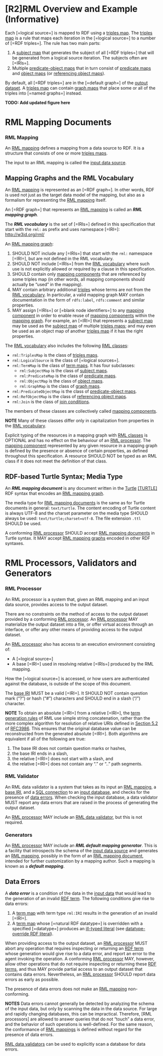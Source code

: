 # [R2]RML Overview and Example (Informative)


Each [=logical source=] is mapped to RDF using a [triples map]().
The [triples map]() is a rule that maps each iteration in the [=logical source=]
to a number of [=RDF triples=].
The rule has two main parts:


 1. A [subject map]() that generates the subject of all [=RDF triples=]
 that will be generated from a logical source iteration.
 The subjects often are [=IRIs=].
 2. Multiple [predicate-object maps]() that
 in turn consist of [predicate maps]() and [object maps]()
 (or [referencing object maps]()).
 
By default, all [=RDF triples=] are in the [=default graph=] of the [output dataset]().
A [triples map]() can contain [graph maps]() that
place some or all of the triples into [=named graphs=] instead. 

**TODO: Add updated figure here**

# RML Mapping Documents

### RML Mapping

An [RML mapping]() defines a mapping from a data source to RDF.
It is a structure that consists of one or more [triples maps]().

The input to an RML mapping is called the [input data source]().

## Mapping Graphs and the RML Vocabulary

An [RML mapping]() is represented as an [=RDF graph=].
In other words, RDF is used not just as the target data model of the mapping,
but also as a formalism for representing the [RML mapping]() itself.

An [=RDF graph=] that represents an [RML mapping]() is called an **_RML mapping graph_**.

The **_RML vocabulary_** is the set of [=IRIs=] defined in this specification
that start with the `rml:` as prefix and uses namespace [=IRI=]: <http://w3id.org/rml/>

An [RML mapping graph]():

1. SHOULD NOT include any [=IRIs=] that start with the `rml:` namespace [=IRI=],
but are not defined in the RML vocabulary.
2. SHOULD NOT include [=IRIs=] from the [RML vocabulary]()
where such use is not explicitly allowed or required by a clause in this specification.
3. SHOULD contain only [mapping components]()
that are referenced by some triples map
(in other words, all mapping components should actually be “used” in the mapping).
4. MAY contain arbitrary additional [triples]() whose terms are not from the [RML vocabulary]().
In particular, a valid mapping graph MAY contain documentation
in the form of `rdfs:label`, `rdfs:comment` and similar properties.
5. MAY assign [=IRIs=] or [=blank node identifiers=] to any [mapping component]()
in order to enable reuse of [mapping components]() within the [mapping graph]().
For example, an [=IRI=] that represents a [subject map]()
may be used as the [subject map]() of multiple [triples maps]();
and may even be used as an object map of another [triples map]()
if it has the right properties.

The [RML vocabulary]() also includes the following [RML classes]():

* `rml:TriplesMap` is the class of [triples maps]().
* `rml:LogicalSource` is the class of [=logical sources=]. 
* `rml:TermMap` is the class of [term maps](). It has four subclasses:
    * `rml:SubjectMap` is the class of [subject maps]().
    * `rml:PredicateMap` is the class of [predicate maps]().
    * `rml:ObjectMap` is the class of [object maps]().
    * `rml:GraphMap` is the class of [graph maps]().
* `rml:PredicateObjectMap` is the class of [predicate-object maps]().
* `rml:RefObjectMap` is the class of [referencing object maps]().
* `rml:Join` is the class of [join conditions]().

The members of these classes are collectively called [mapping components]().

**NOTE**
Many of these classes differ only in capitalization from properties in the [RML vocabulary]().

Explicit typing of the resources in a mapping graph with [RML classes]() is OPTIONAL
and has no effect on the behaviour of an [RML processor]().
The [mapping component]() represented by any given resource in a mapping graph
is defined by the presence or absence of certain properties,
as defined throughout this specification.
A resource SHOULD NOT be typed as an RML class
if it does not meet the definition of that class.


## RDF-based Turtle Syntax; Media Type

An **_RML mapping document_** is any document written in the [Turtle]() [[TURTLE]]() RDF syntax
that encodes an [RML mapping graph]().

The media type for [RML mapping documents]() is the same as for Turtle documents in general:
`text/turtle`.
The content encoding of Turtle content is always UTF-8
and the charset parameter on the media type SHOULD always be used:
`text/turtle;charset=utf-8`. The file extension `.ttl` SHOULD be used.

A conforming [RML processor]() SHOULD accept [RML mapping documents]() in Turtle syntax.
It MAY accept [RML mapping graphs]() encoded in other RDF syntaxes.

# RML Processors, Validators and Generators


### RML Processor

An RML processor is a system that, given an RML mapping and an input data source,
provides access to the output dataset.

There are no constraints on the method of access to the output dataset
provided by a conforming [RML processor]().
An [RML processor]() MAY materialize the output dataset into a file,
or offer virtual access through an interface,
or offer any other means of providing access to the output dataset.

An [RML processor]() also has access to an execution environment consisting of:
* A [=logical source=]
* A base [=IRI=] used in resolving relative [=IRIs=] produced by the RML mapping.

How the [=logical source=] is accessed,
or how users are authenticated against the database,
is outside of the scope of this document.

The [base IRI]() MUST be a valid [=IRI=].
It SHOULD NOT contain question mark (“?”) or hash (“#”) characters and
SHOULD end in a slash (“/”) character.

**NOTE**
To obtain an absolute [=IRI=] from a relative [=IRI=],
the [term generation rules]() of RML use simple string concatenation,
rather than the more complex algorithm for resolution of relative URIs
defined in [Section 5.2]() of [RFC3986]().
This ensures that the original database value can be reconstructed from the generated absolute [=IRI=].
Both algorithms are equivalent if all of the following are true:


1. The base IRI does not contain question marks or hashes,
2. the base IRI ends in a slash,
3. the relative [=IRI=] does not start with a slash, and
4. the relative [=IRI=] does not contain any “.” or “..” path segments.

### RML Validator

An RML data validator is a system that takes as its input
an [RML mapping](), a [base IRI](), and a [SQL connection]() to an [input database](),
and checks for the presence of [data errors]().
When checking the input database,
a data validator MUST report any data errors
that are raised in the process of generating the output dataset.

An [RML processor]() MAY include an [RML data validator](), but this is not required.


### Generators

An [RML processor]() MAY include an **_RML default mapping generator_**.
This is a facility that introspects the schema of the [input data source]()
and generates an [RML mapping](), 
possibly in the form of an [RML mapping document](),
intended for further customization by a mapping author.
Such a mapping is known as a _**default mapping**_.



## Data Errors

A **_data error_** is a condition of the data in the [input data]()
that would lead to the generation of an invalid [RDF term]().
The following conditions give rise to data errors:


1. A [term map]() with term type `rml:IRI` results in the generation of an invalid [=IRI=].
2. A [term map]() whose [=natural RDF datatype=] is overridden with a specified [=datatype=]
produces an [ill-typed literal]() (see [datatype-override RDF literal]()).

When providing access to the output dataset,
an [RML processor]() MUST abort any operation
that requires inspecting or returning an [RDF term]()
whose generation would give rise to a data error,
and report an error to the agent invoking the operation.
A conforming [RML processor]() MAY, however,
allow other operations that do not require inspecting or returning these [RDF terms](),
and thus MAY provide partial access to an output dataset that contains data errors.
Nevertheless, an [RML processor]() SHOULD report data errors as early as possible.

The presence of data errors does not make an [RML mapping]() non-conforming.

**NOTES**
Data errors cannot generally be detected by analyzing the schema of the input data,
but only by scanning the data in the data source.
For large and rapidly changing databases, this can be impractical.
Therefore, [RML processors] are allowed to answer queries
that do not “touch” a data error,
and the behavior of such operations is well-defined. For the same reason,
the conformance of [RML mappings]() is defined without regard for the presence of data errors.

[RML data validators]() can be used to explicitly scan a database for data errors.
